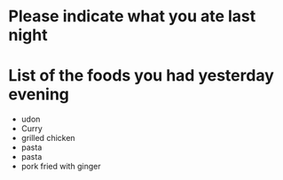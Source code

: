 # Please indicate what you ate last night

# List of the foods you had yesterday evening
- udon
- Curry
- grilled chicken
- pasta
- pasta
- pork fried with ginger
